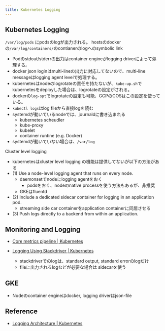 ```yaml
---
title: Kubernetes Logging
---
```


## Kubernetes Logging
`/var/log/pods` にpodsのlogが出力される。
hostsのdockerの`/var/log/containers/`のcontianerのlogへのsymbolic link

* Podのstdout/stderrの出力はcontainer engineがlogging driverによって処理する。
* docker json loginはmulti-lineの出力に対応してないので、multi-line messageはlogging agent levelで処理する。
* kubernetesはnodeのlogrotateの責任を持たないが、`kube-up.sh`でkubernetesをdeployした場合は、logrotateの設定がされる。
* dockerの`log-opt`でlogrotateの設定も可能、GCPのCOSはこの設定を使っている。
* `kubectl logs`はlog fileから直接logを読む
* systemdが動いているnodeでは、journaldに書き込まれる
    * kubernetes scheudler
    * kube-proxy
    * kubelet
    * container runtine (e.g. Docker)
* systemdが動いていない場合は、`/var/log`


Cluster level logging

* kubernetesはcluster level logging の機能は提供してないが以下の方法がある
* (1) Use a node-level logging agent that runs on every node.
    * daemonsetでnodeにlogging agentをおく
        * podsをおく、nodeのnative processを使う方法もあるが、非推奨
    * GKEはfluentd
* (2) Include a dedicated sidecar container for logging in an application pod.
    * streaming side car containerをapplication containerに同居させる
* (3) Push logs directly to a backend from within an application.



## Monitoring and Logging
* [Core metrics pipeline | Kubernetes](https://kubernetes.io/docs/tasks/debug-application-cluster/core-metrics-pipeline/)

* [Logging Using Stackdriver | Kubernetes](https://kubernetes.io/docs/tasks/debug-application-cluster/logging-stackdriver/)
    * stackdriverでのlogは、standard output, standard errorのlogだけ
    * fileに出力されるlogなどが必要な場合は sidecarを使う

## GKE
* Nodeのcontainer engineはdocker, logging driverはjson-file


## Reference
* [Logging Architecture | Kubernetes](https://kubernetes.io/docs/concepts/cluster-administration/logging/)
